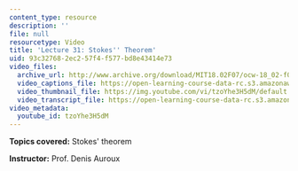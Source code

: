 ```yaml
---
content_type: resource
description: ''
file: null
resourcetype: Video
title: 'Lecture 31: Stokes'' Theorem'
uid: 93c32768-2ec2-57f4-f577-bd8e43414e73
video_files:
  archive_url: http://www.archive.org/download/MIT18.02F07/ocw-18_02-f07-lec31_300k.mp4
  video_captions_file: https://open-learning-course-data-rc.s3.amazonaws.com/18-02-multivariable-calculus-fall-2007/93d5771d8eb85a22b210f8f33f0d59c3_tzoYhe3H5dM.vtt
  video_thumbnail_file: https://img.youtube.com/vi/tzoYhe3H5dM/default.jpg
  video_transcript_file: https://open-learning-course-data-rc.s3.amazonaws.com/18-02-multivariable-calculus-fall-2007/d75a92f2ebc39b076c050d16c6171db3_tzoYhe3H5dM.pdf
video_metadata:
  youtube_id: tzoYhe3H5dM
---
```


**Topics covered:** Stokes' theorem

**Instructor:** Prof. Denis Auroux